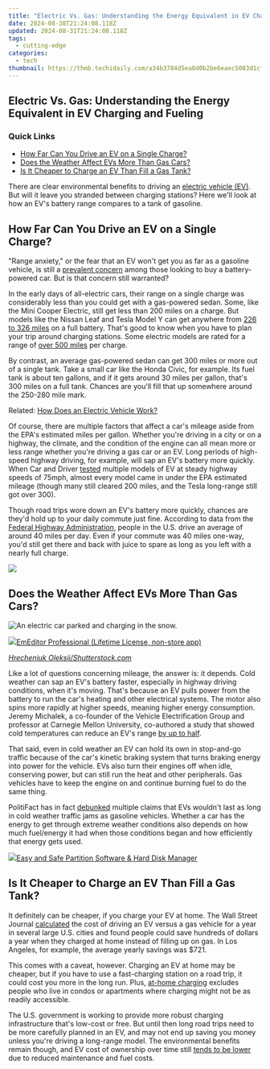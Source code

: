 ```yaml
---
title: "Electric Vs. Gas: Understanding the Energy Equivalent in EV Charging and Fueling"
date: 2024-08-30T21:24:08.118Z
updated: 2024-08-31T21:24:08.118Z
tags:
  - cutting-edge
categories:
  - tech
thumbnail: https://thmb.techidaily.com/a34b3784d5ea8d0b2be6eaec5083d1cf0c7c6de5e3aae650ea39b1f4ae6fa12f.jpg
---
```


## Electric Vs. Gas: Understanding the Energy Equivalent in EV Charging and Fueling

### Quick Links

* [How Far Can You Drive an EV on a Single Charge?](https://phone-solutions.techidaily.com/easy-steps-to-recover-deleted-photos-from-spark-20-by-fonelab-android-recover-photos/)
* [Does the Weather Affect EVs More Than Gas Cars?](https://android-location.techidaily.com/in-2024-how-to-fake-gps-on-android-without-mock-location-for-your-honor-70-lite-5g-drfone-by-drfone-virtual/)
* [Is It Cheaper to Charge an EV Than Fill a Gas Tank?](https://facebook.techidaily.com/the-balance-of-privacy-and-safety-removing-identifying-facial-information-from-facebook/)

 There are clear environmental benefits to driving an [electric vehicle (EV)](https://instagram-video-recordings.techidaily.com/new-2024-approved-heres-what-you-dont-know-about-instagram-story-viewer2/). But will it leave you stranded between charging stations? Here we'll look at how an EV's battery range compares to a tank of gasoline.

##  How Far Can You Drive an EV on a Single Charge?

 "Range anxiety," or the fear that an EV won't get you as far as a gasoline vehicle, is still a [prevalent concern](https://www.thedrive.com/news/26637/americans-cite-range-anxiety-cost-as-largest-barriers-for-new-ev-purchases-study) among those looking to buy a battery-powered car. But is that concern still warranted?

 In the early days of all-electric cars, their range on a single charge was considerably less than you could get with a gas-powered sedan. Some, like the Mini Cooper Electric, still get less than 200 miles on a charge. But models like the Nissan Leaf and Tesla Model Y can get anywhere from [226 to 326 miles](https://www.caranddriver.com/shopping-advice/g32634624/ev-longest-driving-range/) on a full battery. That's good to know when you have to plan your trip around charging stations. Some electric models are rated for a range of [over 500 miles](https://www.caranddriver.com/reviews/a38160639/2022-lucid-air-dream-edition-performance-drive/#:~:text=Lucid%20engineers%20claim%20their%20solution,80%20percent%20in%2020%20minutes.) per charge.

 By contrast, an average gas-powered sedan can get 300 miles or more out of a single tank. Take a small car like the Honda Civic, for example. Its fuel tank is about ten gallons, and if it gets around 30 miles per gallon, that's 300 miles on a full tank. Chances are you'll fill that up somewhere around the 250-280 mile mark.

Related: [How Does an Electric Vehicle Work?](https://instagram-video-recordings.techidaily.com/new-2024-approved-heres-what-you-dont-know-about-instagram-story-viewer2/) 

 Of course, there are multiple factors that affect a car's mileage aside from the EPA's estimated miles per gallon. Whether you're driving in a city or on a highway, the climate, and the condition of the engine can all mean more or less range whether you're driving a gas car or an EV. Long periods of high-speed highway driving, for example, will sap an EV's battery more quickly. When Car and Driver [tested](https://www.caranddriver.com/shopping-advice/a32603216/ev-range-explained/) multiple models of EV at steady highway speeds of 75mph, almost every model came in under the EPA estimated mileage (though many still cleared 200 miles, and the Tesla long-range still got over 300).

 Though road trips wore down an EV's battery more quickly, chances are they'd hold up to your daily commute just fine. According to data from the [Federal Highway Administration](https://www.fhwa.dot.gov/policyinformation/statistics/2019/), people in the U.S. drive an average of around 40 miles per day. Even if your commute was 40 miles one-way, you'd still get there and back with juice to spare as long as you left with a nearly full charge.

<!-- affiliate ads begin -->
<a href="https://store.movavi.com/affiliate.php?ACCOUNT=MOVAVI&AFFILIATE=108875&PATH=https%3A%2F%2Fwww.movavi.com%3FAFFILIATE%3D108875%26RESOURCE%3DMovavi%2BVideo%2BConverter%2BBox"><img src="https://mcusercontent.com/0885a03ded3d480dca9287f12/images/8020c1dc-518e-3bdf-6e7b-e6d1bdf1597b.jpg" border="0"></a>
<!-- affiliate ads end -->
##  Does the Weather Affect EVs More Than Gas Cars?

![An electric car parked and charging in the snow.](https://static1.howtogeekimages.com/wordpress/wp-content/uploads/2022/02/electric-car-charging-snow.jpg) 

<!-- affiliate ads begin -->
<a href="https://shop.emeditor.com/order/checkout.php?PRODS=4631722&QTY=1&AFFILIATE=108875&CART=1"><img src="https://www.emeditor.com/wp-content/uploads/2023/05/frontpage2-2048x588.webp" border="0">EmEditor Professional (Lifetime License, non-store app)</a>
<!-- affiliate ads end -->
_[Hrecheniuk Oleksii/Shutterstock.com](https://www.shutterstock.com/image-photo/electric-car-plug-charging-winter-amsterdam-1039566367)_

 Like a lot of questions concerning mileage, the answer is: it depends. Cold weather can sap an EV's battery faster, especially in highway driving conditions, when it's moving. That's because an EV pulls power from the battery to run the car's heating and other electrical systems. The motor also spins more rapidly at higher speeds, meaning higher energy consumption. Jeremy Michalek, a co-founder of the Vehicle Electrification Group and professor at Carnegie Mellon University, co-authored a study that showed cold temperatures can reduce an EV's range [by up to half](https://pubs.acs.org/doi/abs/10.1021/es505621s).

 That said, even in cold weather an EV can hold its own in stop-and-go traffic because of the car's kinetic braking system that turns braking energy into power for the vehicle. EVs also turn their engines off when idle, conserving power, but can still run the heat and other peripherals. Gas vehicles have to keep the engine on and continue burning fuel to do the same thing.

 PolitiFact has in fact [debunked](https://www.politifact.com/factchecks/2022/jan/07/facebook-posts/theres-no-evidence-electric-vehicles-fare-worse-ga/) multiple claims that EVs wouldn't last as long in cold weather traffic jams as gasoline vehicles. Whether a car has the energy to get through extreme weather conditions also depends on how much fuel/energy it had when those conditions began and how efficiently that energy gets used.

<!-- affiliate ads begin -->
<a href="https://secure.2checkout.com/order/checkout.php?PRODS=22741618&QTY=1&AFFILIATE=108875&CART=1"><img src="https://www.diskpart.com/resource/images/index/dp-index-img-banner-people@2x.png" border="0">Easy and Safe Partition Software & Hard Disk Manager</a>
<!-- affiliate ads end -->
##  Is It Cheaper to Charge an EV Than Fill a Gas Tank?

 It definitely can be cheaper, if you charge your EV at home. The Wall Street Journal [calculated](https://www.wsj.com/articles/how-much-do-electric-vehicles-cost-to-fill-up-compared-with-buying-gasoline-11636626601) the cost of driving an EV versus a gas vehicle for a year in several large U.S. cities and found people could save hundreds of dollars a year when they charged at home instead of filling up on gas. In Los Angeles, for example, the average yearly savings was $721.

 This comes with a caveat, however. Charging an EV at home may be cheaper, but if you have to use a fast-charging station on a road trip, it could cost you more in the long run. Plus, [at-home charging](https://www.reviewgeek.com/102123/teslas-new-home-charger-station-works-with-all-evs-in-north-america/) excludes people who live in condos or apartments where charging might not be as readily accessible.

 The U.S. government is working to provide more robust charging infrastructure that's low-cost or free. But until then long road trips need to be more carefully planned in an EV, and may not end up saving you money unless you're driving a long-range model. The environmental benefits remain though, and EV cost of ownership over time still [tends to be lower](https://advocacy.consumerreports.org/wp-content/uploads/2020/10/EV-Ownership-Cost-Final-Report-1.pdf) due to reduced maintenance and fuel costs.

<ins class="adsbygoogle"
     style="display:block"
     data-ad-format="autorelaxed"
     data-ad-client="ca-pub-7571918770474297"
     data-ad-slot="1223367746"></ins>



<ins class="adsbygoogle"
     style="display:block"
     data-ad-client="ca-pub-7571918770474297"
     data-ad-slot="8358498916"
     data-ad-format="auto"
     data-full-width-responsive="true"></ins>


